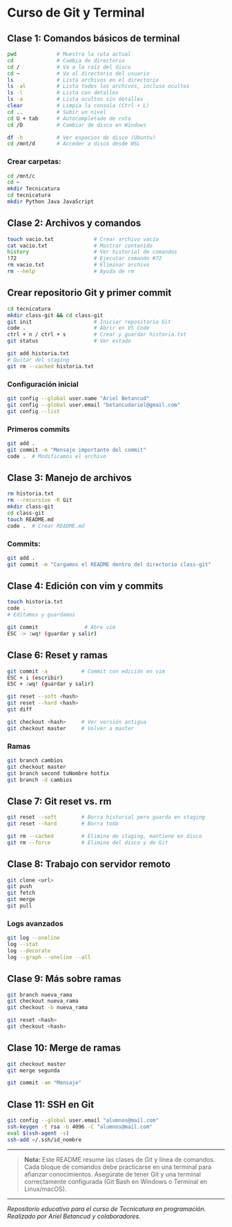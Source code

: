 # Curso de Git y Terminal

## Clase 1: Comandos básicos de terminal

```bash
pwd             # Muestra la ruta actual
cd              # Cambia de directorio
cd /            # Va a la raíz del disco
cd ~            # Va al directorio del usuario
ls              # Lista archivos en el directorio
ls -al          # Lista todos los archivos, incluso ocultos
ls -l           # Lista con detalles
ls -a           # Lista ocultos sin detalles
clear           # Limpia la consola (Ctrl + L)
cd ..           # Subir un nivel
cd U + tab      # Autocompletado de ruta
cd /D           # Cambiar de disco en Windows
```

```bash
df -h           # Ver espacios de disco (Ubuntu)
cd /mnt/d       # Acceder a disco desde WSL
```

### Crear carpetas:

```bash
cd /mnt/c
cd ~
mkdir Tecnicatura
cd tecnicatura
mkdir Python Java JavaScript
```

## Clase 2: Archivos y comandos

```bash
touch vacio.txt             # Crear archivo vacío
cat vacio.txt               # Mostrar contenido
history                     # Ver historial de comandos
!72                         # Ejecutar comando #72
rm vacio.txt                # Eliminar archivo
rm --help                   # Ayuda de rm
```

## Crear repositorio Git y primer commit

```bash
cd tecnicatura
mkdir class-git && cd class-git
git init                    # Iniciar repositorio Git
code .                      # Abrir en VS Code
ctrl + n / ctrl + s         # Crear y guardar historia.txt
git status                  # Ver estado
```

```bash
git add historia.txt
# Quitar del staging
git rm --cached historia.txt
```

### Configuración inicial

```bash
git config --global user.name "Ariel Betancud"
git config --global user.email "betancudariel@gmail.com"
git config --list
```

### Primeros commits

```bash
git add .
git commit -m "Mensaje importante del commit"
code .  # Modificamos el archivo
```

## Clase 3: Manejo de archivos

```bash
rm historia.txt
rm --recursive -R Git
mkdir class-git
cd class-git
touch README.md
code .  # Crear README.md
```

### Commits:

```bash
git add .
git commit -m "Cargamos el README dentro del directorio class-git"
```

## Clase 4: Edición con vim y commits

```bash
touch historia.txt
code .
# Editamos y guardamos
```

```bash
git commit               # Abre vim
ESC -> :wq! (guardar y salir)
```

## Clase 6: Reset y ramas

```bash
git commit -a           # Commit con edición en vim
ESC + i (escribir)
ESC + :wq! (guardar y salir)
```

```bash
git reset --soft <hash>
git reset --hard <hash>
git diff
```

```bash
git checkout <hash>     # Ver versión antigua
git checkout master     # Volver a master
```

### Ramas

```bash
git branch cambios
git checkout master
git branch second tuNombre hotfix
git branch -d cambios
```

## Clase 7: Git reset vs. rm

```bash
git reset --soft        # Borra historial pero guarda en staging
git reset --hard        # Borra todo
```

```bash
git rm --cached         # Elimina de staging, mantiene en disco
git rm --force          # Elimina del disco y de Git
```

## Clase 8: Trabajo con servidor remoto

```bash
git clone <url>
git push
git fetch
git merge
git pull
```

### Logs avanzados

```bash
git log --oneline
log --stat
log --decorate
log --graph --oneline --all
```

## Clase 9: Más sobre ramas

```bash
git branch nueva_rama
git checkout nueva_rama
git checkout -b nueva_rama
```

```bash
git reset <hash>
git checkout <hash>
```

## Clase 10: Merge de ramas

```bash
git checkout master
git merge segunda
```

```bash
git commit -am "Mensaje"
```

## Clase 11: SSH en Git

```bash
git config --global user.email "alumnos@mail.com"
ssh-keygen -t rsa -b 4096 -C "alumnos@mail.com"
eval $(ssh-agent -s)
ssh-add ~/.ssh/id_nombre
```

---

> **Nota:** Este README resume las clases de Git y línea de comandos. Cada bloque de comandos debe practicarse en una terminal para afianzar conocimientos. Asegúrate de tener Git y una terminal correctamente configurada (Git Bash en Windows o Terminal en Linux/macOS).

---

*Repositorio educativo para el curso de Tecnicatura en programación. Realizado por Ariel Betancud y colaboradores.*

